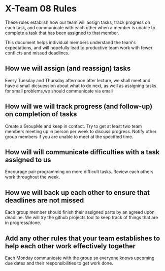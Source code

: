 # X-Team 08 Rules

These rules establish how our team will assign tasks,
track progress on each task, and communicate with each other 
when a member is unable to complete a task that has been assigned to that member.

This document helps individual members understand the team's expectations,
and will hopefully lead to productive team work with fewer conflicts
and missed deadlines.

## How we will assign (and reassign) tasks

Every Tuesday and Thursday afternoon after lecture, we shall meet and have a small dicsuession
about what to do next, as well as assigning tasks. for small problems,we should communicate via email

## How will we will track progress (and follow-up) on completion of tasks
Create a GroupMe and keep in contact.
Try to get at least two team members meeting up in person per week to discuss progress.
Notify other group members if you are unable to meet at the specified time.

## How will will communicate difficulties with a task assigned to us
Encourage pair programming on more difficult tasks.
Review each others work throughout the week.


## How we will back up each other to ensure that deadlines are not missed
Each group member should finish their assigned parts by an agreed upon deadline. We will try the github projects tool to keep track of things that are in progress/done.


## Add any other rules that your team establishes to help each other work effectively together
Each Monday communicate with the group so everyone knows upcoming due dates and their responsibilities to get work done. 



